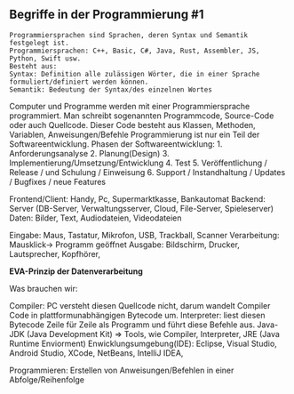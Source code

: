 ## Begriffe in der Programmierung #1

    Programmiersprachen sind Sprachen, deren Syntax und Semantik festgelegt ist.
    Programmiersprachen: C++, Basic, C#, Java, Rust, Assembler, JS, Python, Swift usw. 
    Besteht aus:
    Syntax: Definition alle zulässigen Wörter, die in einer Sprache formuliert/definiert werden können.
    Semantik: Bedeutung der Syntax/des einzelnen Wortes


Computer und Programme werden mit einer Programmiersprache programmiert. Man schreibt sogenannten Programmcode, Source-Code oder auch Quellcode.
Dieser Code besteht aus Klassen, Methoden, Variablen, Anweisungen/Befehle
Programmierung ist nur ein Teil der Softwareentwicklung.
Phasen der Softwareentwicklung:
                                    1.	Anforderungsanalyse
                                    2.	Planung(Design)
                                    3.	Implementierung/Umsetzung/Entwicklung
                                    4.	Test
                                    5.	Veröffentlichung / Release / und Schulung / Einweisung
                                    6.	Support / Instandhaltung / Updates / Bugfixes / neue Features

Frontend/Client: Handy, Pc, Supermarktkasse, Bankautomat
Backend: Server (DB-Server, Verwaltungsserver, Cloud, File-Server, Spieleserver)
Daten: Bilder, Text, Audiodateien, Videodateien

Eingabe: Maus, Tastatur, Mikrofon, USB, Trackball, Scanner
Verarbeitung: Mausklick-> Programm geöffnet
Ausgabe: Bildschirm, Drucker,  Lautsprecher, Kopfhörer, 

**EVA-Prinzip der Datenverarbeitung**

Was brauchen wir: 

Compiler: PC versteht diesen Quellcode nicht, darum wandelt Compiler Code in plattformunabhängigen Bytecode um.
Interpreter: liest diesen Bytecode Zeile für Zeile als Programm und führt diese Befehle aus.
Java-JDK (Java Development Kit) => Tools, wie Compiler, Interpreter, JRE (Java Runtime Enviorment)
Enwicklungsumgebung(IDE): Eclipse, Visual Studio, Android Studio, XCode, NetBeans, IntelliJ IDEA,


Programmieren: Erstellen von Anweisungen/Befehlen in einer Abfolge/Reihenfolge




